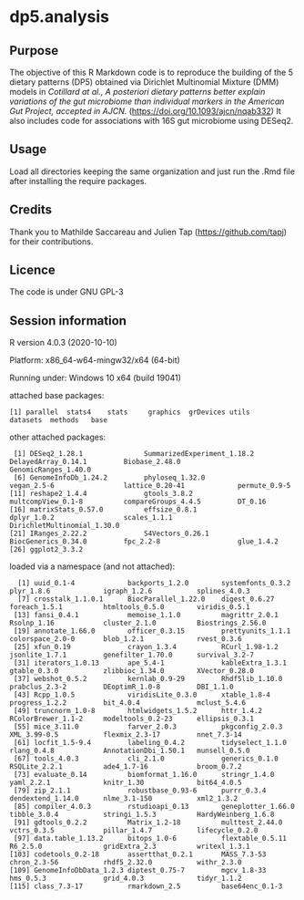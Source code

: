 # dp5.analysis

## Purpose
The objective of this R Markdown code is to reproduce the building of the 5 dietary patterns (DP5) obtained via Dirichlet Multinomial Mixture (DMM) models in *Cotillard at al., A posteriori dietary patterns better explain variations of the gut microbiome than individual markers in the American Gut Project, accepted in AJCN.* (https://doi.org/10.1093/ajcn/nqab332) It also includes code for associations with 16S gut microbiome using DESeq2.

## Usage
Load all directories keeping the same organization and just run the .Rmd file after installing the require packages.

## Credits
Thank you to Mathilde Saccareau and Julien Tap (https://github.com/tapj) for their contributions.

## Licence
The code is under GNU GPL-3

## Session information
R version 4.0.3 (2020-10-10)

Platform: x86_64-w64-mingw32/x64 (64-bit)

Running under: Windows 10 x64 (build 19041)

attached base packages:
```
[1] parallel  stats4    stats     graphics  grDevices utils     datasets  methods   base     
```

other attached packages:
```
 [1] DESeq2_1.28.1               SummarizedExperiment_1.18.2 DelayedArray_0.14.1         Biobase_2.48.0              GenomicRanges_1.40.0       
 [6] GenomeInfoDb_1.24.2         phyloseq_1.32.0             vegan_2.5-6                 lattice_0.20-41             permute_0.9-5              
[11] reshape2_1.4.4              gtools_3.8.2                multcompView_0.1-8          compareGroups_4.4.5         DT_0.16                    
[16] matrixStats_0.57.0          effsize_0.8.1               dplyr_1.0.2                 scales_1.1.1                DirichletMultinomial_1.30.0
[21] IRanges_2.22.2              S4Vectors_0.26.1            BiocGenerics_0.34.0         fpc_2.2-8                   glue_1.4.2                 
[26] ggplot2_3.3.2              
```

loaded via a namespace (and not attached):
```
  [1] uuid_0.1-4             backports_1.2.0        systemfonts_0.3.2      plyr_1.8.6             igraph_1.2.6           splines_4.0.3         
  [7] crosstalk_1.1.0.1      BiocParallel_1.22.0    digest_0.6.27          foreach_1.5.1          htmltools_0.5.0        viridis_0.5.1         
 [13] fansi_0.4.1            memoise_1.1.0          magrittr_2.0.1         Rsolnp_1.16            cluster_2.1.0          Biostrings_2.56.0     
 [19] annotate_1.66.0        officer_0.3.15         prettyunits_1.1.1      colorspace_2.0-0       blob_1.2.1             rvest_0.3.6           
 [25] xfun_0.19              crayon_1.3.4           RCurl_1.98-1.2         jsonlite_1.7.1         genefilter_1.70.0      survival_3.2-7        
 [31] iterators_1.0.13       ape_5.4-1              kableExtra_1.3.1       gtable_0.3.0           zlibbioc_1.34.0        XVector_0.28.0        
 [37] webshot_0.5.2          kernlab_0.9-29         Rhdf5lib_1.10.0        prabclus_2.3-2         DEoptimR_1.0-8         DBI_1.1.0             
 [43] Rcpp_1.0.5             viridisLite_0.3.0      xtable_1.8-4           progress_1.2.2         bit_4.0.4              mclust_5.4.6          
 [49] truncnorm_1.0-8        htmlwidgets_1.5.2      httr_1.4.2             RColorBrewer_1.1-2     modeltools_0.2-23      ellipsis_0.3.1        
 [55] mice_3.11.0            farver_2.0.3           pkgconfig_2.0.3        XML_3.99-0.5           flexmix_2.3-17         nnet_7.3-14           
 [61] locfit_1.5-9.4         labeling_0.4.2         tidyselect_1.1.0       rlang_0.4.8            AnnotationDbi_1.50.1   munsell_0.5.0         
 [67] tools_4.0.3            cli_2.1.0              generics_0.1.0         RSQLite_2.2.1          ade4_1.7-16            broom_0.7.2           
 [73] evaluate_0.14          biomformat_1.16.0      stringr_1.4.0          yaml_2.2.1             knitr_1.30             bit64_4.0.5           
 [79] zip_2.1.1              robustbase_0.93-6      purrr_0.3.4            dendextend_1.14.0      nlme_3.1-150           xml2_1.3.2            
 [85] compiler_4.0.3         rstudioapi_0.13        geneplotter_1.66.0     tibble_3.0.4           stringi_1.5.3          HardyWeinberg_1.6.8   
 [91] gdtools_0.2.2          Matrix_1.2-18          multtest_2.44.0        vctrs_0.3.5            pillar_1.4.7           lifecycle_0.2.0       
 [97] data.table_1.13.2      bitops_1.0-6           flextable_0.5.11       R6_2.5.0               gridExtra_2.3          writexl_1.3.1         
[103] codetools_0.2-18       assertthat_0.2.1       MASS_7.3-53            chron_2.3-56           rhdf5_2.32.0           withr_2.3.0           
[109] GenomeInfoDbData_1.2.3 diptest_0.75-7         mgcv_1.8-33            hms_0.5.3              grid_4.0.3             tidyr_1.1.2           
[115] class_7.3-17           rmarkdown_2.5          base64enc_0.1-3       
```

